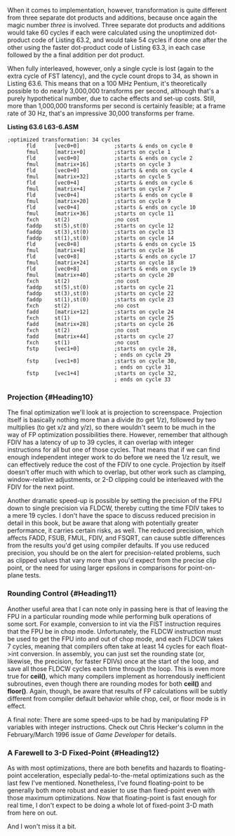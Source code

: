 When it comes to implementation, however, transformation is quite
different from three separate dot products and additions, because once
again the magic number *three* is involved. Three separate dot products
and additions would take 60 cycles if each were calculated using the
unoptimized dot-product code of Listing 63.2, and would take 54 cycles
if done one after the other using the faster dot-product code of Listing
63.3, in each case followed by the a final addition per dot product.

When fully interleaved, however, only a single cycle is lost (again to
the extra cycle of FST latency), and the cycle count drops to 34, as
shown in Listing 63.6. This means that on a 100 MHz Pentium, it's
theoretically possible to do nearly 3,000,000 transforms per second,
although that's a purely hypothetical number, due to cache effects and
set-up costs. Still, more than 1,000,000 transforms per second is
certainly feasible; at a frame rate of 30 Hz, that's an impressive
30,000 transforms per frame.

**Listing 63.6 L63-6.ASM**

    ;optimized transformation: 34 cycles
          fld      [vec0+0]           ;starts & ends on cycle 0
          fmul     [matrix+0]         ;starts on cycle 1
          fld      [vec0+0]           ;starts & ends on cycle 2
          fmul     [matrix+16]        ;starts on cycle 3
          fld      [vec0+0]           ;starts & ends on cycle 4
          fmul     [matrix+32]        ;starts on cycle 5
          fld      [vec0+4]           ;starts & ends on cycle 6
          fmul     [matrix+4]         ;starts on cycle 7
          fld      [vec0+4]           ;starts & ends on cycle 8
          fmul     [matrix+20]        ;starts on cycle 9
          fld      [vec0+4]           ;starts & ends on cycle 10
          fmul     [matrix+36]        ;starts on cycle 11
          fxch     st(2)              ;no cost
          faddp    st(5),st(0)        ;starts on cycle 12
          faddp    st(3),st(0)        ;starts on cycle 13
          faddp    st(1),st(0)        ;starts on cycle 14
          fld      [vec0+8]           ;starts & ends on cycle 15
          fmul     [matrix+8]         ;starts on cycle 16
          fld      [vec0+8]           ;starts & ends on cycle 17
          fmul     [matrix+24]        ;starts on cycle 18
          fld      [vec0+8]           ;starts & ends on cycle 19
          fmul     [matrix+40]        ;starts on cycle 20
          fxch     st(2)              ;no cost
          faddp    st(5),st(0)        ;starts on cycle 21
          faddp    st(3),st(0)        ;starts on cycle 22
          faddp    st(1),st(0)        ;starts on cycle 23
          fxch     st(2)              ;no cost
          fadd     [matrix+12]        ;starts on cycle 24
          fxch     st(1)              ;starts on cycle 25
          fadd     [matrix+28]        ;starts on cycle 26
          fxch     st(2)              ;no cost
          fadd     [matrix+44]        ;starts on cycle 27
          fxch     st(1)              ;no cost
          fstp     [vec1+0]           ;starts on cycle 28,
                                      ; ends on cycle 29
          fstp     [vec1+8]           ;starts on cycle 30,
                                      ; ends on cycle 31
          fstp     [vec1+4]           ;starts on cycle 32,
                                      ; ends on cycle 33

### Projection {#Heading10}

The final optimization we'll look at is projection to screenspace.
Projection itself is basically nothing more than a divide (to get 1/z),
followed by two multiplies (to get x/z and y/z), so there wouldn't seem
to be much in the way of FP optimization possibilities there. However,
remember that although FDIV has a latency of up to 39 cycles, it can
overlap with integer instructions for all but one of those cycles. That
means that if we can find enough independent integer work to do before
we need the 1/z result, we can effectively reduce the cost of the FDIV
to one cycle. Projection by itself doesn't offer much with which to
overlap, but other work such as clamping, window-relative adjustments,
or 2-D clipping could be interleaved with the FDIV for the next point.

Another dramatic speed-up is possible by setting the precision of the
FPU down to single precision via FLDCW, thereby cutting the time FDIV
takes to a mere 19 cycles. I don't have the space to discuss reduced
precision in detail in this book, but be aware that along with
potentially greater performance, it carries certain risks, as well. The
reduced precision, which affects FADD, FSUB, FMUL, FDIV, and FSQRT, can
cause subtle differences from the results you'd get using compiler
defaults. If you use reduced precision, you should be on the alert for
precision-related problems, such as clipped values that vary more than
you'd expect from the precise clip point, or the need for using larger
epsilons in comparisons for point-on-plane tests.

### Rounding Control {#Heading11}

Another useful area that I can note only in passing here is that of
leaving the FPU in a particular rounding mode while performing bulk
operations of some sort. For example, conversion to int via the FIST
instruction requires that the FPU be in chop mode. Unfortunately, the
FLDCW instruction must be used to get the FPU into and out of chop mode,
and each FLDCW takes 7 cycles, meaning that compilers often take at
least 14 cycles for each float-\>int conversion. In assembly, you can
just set the rounding state (or, likewise, the precision, for faster
FDIVs) once at the start of the loop, and save all those FLDCW cycles
each time through the loop. This is even more true for **ceil()**, which
many compilers implement as horrendously inefficient subroutines, even
though there are rounding modes for both **ceil()** and **floor()**.
Again, though, be aware that results of FP calculations will be subtly
different from compiler default behavior while chop, ceil, or floor mode
is in effect.

A final note: There are some speed-ups to be had by manipulating FP
variables with integer instructions. Check out Chris Hecker's column in
the February/March 1996 issue of *Game Developer* for details.

### A Farewell to 3-D Fixed-Point {#Heading12}

As with most optimizations, there are both benefits and hazards to
floating-point acceleration, especially pedal-to-the-metal optimizations
such as the last few I've mentioned. Nonetheless, I've found
floating-point to be generally both more robust and easier to use than
fixed-point even with those maximum optimizations. Now that
floating-point is fast enough for real time, I don't expect to be doing
a whole lot of fixed-point 3-D math from here on out.

And I won't miss it a bit.
